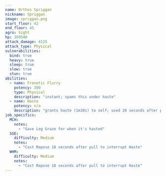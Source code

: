 ```yaml
---
name: Orthos Spriggan
nickname: Spriggan
image: spriggan.png
start_floor: 42
end_floor: 45
agro: Sight
hp: 169540
attack_damage: 4125
attack_type: Physical
vulnerabilities:
  bind: true
  heavy: true
  sleep: true
  slow: true
  stun: true
abilities:
  - name: Frenetic Flurry
    potency: 300
    type: Physical
    description: "instant; spams this under haste"
  - name: Haste
    potency: n/a
    description: "grants haste (1m30s) to self; used 20 seconds after pull"
job_specifics:
  MCH:
    notes:
      - "Save Leg Graze for when it's hasted"
  SGE:
    difficulty: Medium
    notes:
      - "Cast Repose 18 seconds after pull to interrupt Haste"
  WHM:
    difficulty: Medium
    notes:
      - "Cast Repose 18 seconds after pull to interrupt Haste"
---
```

